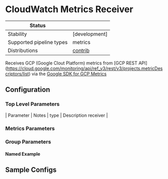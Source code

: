 # CloudWatch Metrics Receiver

| Status                   |               |
| ------------------------ | ------------- |
| Stability                | [development] |
| Supported pipeline types | metrics       |
| Distributions            | [contrib]     |

Receives GCP (Google Clout Platform) metrics from [GCP REST API] (https://cloud.google.com/monitoring/api/ref_v3/rest/v3/projects.metricDescriptors/list) via the [Google SDK for GCP Metrics](https://cloud.google.com/monitoring/docs/monitoring-overview)

## Configuration

### Top Level Parameters

| Parameter | Notes | type | Description receiver |

### Metrics Parameters

### Group Parameters

#### Named Example

## Sample Configs

[alpha]: https://github.com/open-telemetry/opentelemetry-collector?tab=readme-ov-file#development
[contrib]: https://github.com/open-telemetry/opentelemetry-collector-releases/tree/main/distributions/otelcol-contrib
[Issue]: https://github.com/open-telemetry/opentelemetry-collector-contrib/issues/2286
